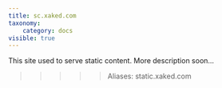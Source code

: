 ```yaml
---
title: sc.xaked.com
taxonomy:
    category: docs
visible: true
---
```


This site used to serve static content. More description soon...
>>>>>Aliases: static.xaked.com